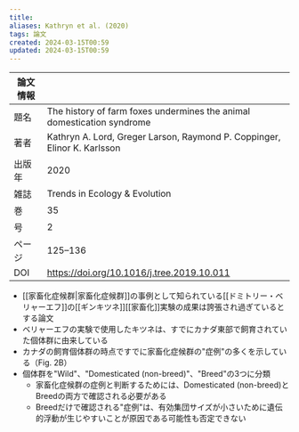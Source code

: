 ```yaml
---
title: 
aliases: Kathryn et al. (2020)
tags: 論文
created: 2024-03-15T00:59
updated: 2024-03-15T00:59
---
```


| 論文情報 |                                                                          |
| ---- | ------------------------------------------------------------------------ |
| 題名   | The history of farm foxes undermines the animal domestication syndrome   |
| 著者   | Kathryn A. Lord, Greger Larson, Raymond P. Coppinger, Elinor K. Karlsson |
| 出版年  | 2020                                                                     |
| 雑誌   | Trends in Ecology & Evolution                                            |
| 巻    | 35                                                                       |
| 号    | 2                                                                        |
| ページ  | 125–136                                                                  |
| DOI  | https://doi.org/10.1016/j.tree.2019.10.011                               |

- [[家畜化症候群|家畜化症候群]]の事例として知られている[[ドミトリー・ベリャーエフ]]の[[ギンキツネ]][[家畜化]]実験の成果は誇張され過ぎているとする論文
- ベリャーエフの実験で使用したキツネは、すでにカナダ東部で飼育されていた個体群に由来している
- カナダの飼育個体群の時点ですでに家畜化症候群の"症例"の多くを示している（Fig. 2B）
- 個体群を"Wild"、"Domesticated (non-breed)"、"Breed"の3つに分類
  - 家畜化症候群の症例と判断するためには、Domesticated (non-breed)とBreedの両方で確認される必要がある
  - Breedだけで確認される"症例"は、有効集団サイズが小さいために遺伝的浮動が生じやすいことが原因である可能性も否定できない